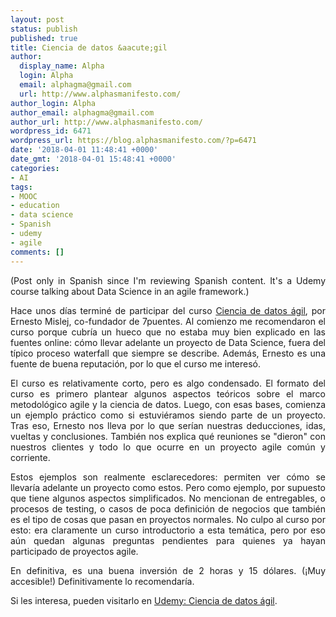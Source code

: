 ```yaml
---
layout: post
status: publish
published: true
title: Ciencia de datos &aacute;gil
author:
  display_name: Alpha
  login: Alpha
  email: alphagma@gmail.com
  url: http://www.alphasmanifesto.com/
author_login: Alpha
author_email: alphagma@gmail.com
author_url: http://www.alphasmanifesto.com/
wordpress_id: 6471
wordpress_url: https://blog.alphasmanifesto.com/?p=6471
date: '2018-04-01 11:48:41 +0000'
date_gmt: '2018-04-01 15:48:41 +0000'
categories:
- AI
tags:
- MOOC
- education
- data science
- Spanish
- udemy
- agile
comments: []
---
```

<p style="text-align: justify;">(Post only in Spanish since I'm reviewing Spanish content. It's a Udemy course talking about Data Science in an agile framework.)</p>
<p style="text-align: justify;">Hace unos d&iacute;as termin&eacute; de participar del curso <a href="https://www.udemy.com/ciencia-de-datos-agil/learn/v4/">Ciencia de datos &aacute;gil</a>, por Ernesto Mislej, co-fundador de 7puentes. Al comienzo me recomendaron el curso porque cubr&iacute;a un hueco que no estaba muy bien explicado en las fuentes online: c&oacute;mo llevar adelante un proyecto de Data Science, fuera del t&iacute;pico proceso waterfall que siempre se describe. Adem&aacute;s, Ernesto es una fuente de buena reputaci&oacute;n, por lo que el curso me interes&oacute;.</p>
<p style="text-align: justify;">El curso es relativamente corto, pero es algo condensado. El formato del curso es primero plantear algunos aspectos te&oacute;ricos sobre el marco metodol&oacute;gico agile y la ciencia de datos. Luego, con esas bases, comienza un ejemplo pr&aacute;ctico como si estuvi&eacute;ramos siendo parte de un proyecto. Tras eso, Ernesto nos lleva por lo que ser&iacute;an nuestras deducciones, idas, vueltas y conclusiones. Tambi&eacute;n nos explica qu&eacute; reuniones se "dieron" con nuestros clientes y todo lo que ocurre en un proyecto agile com&uacute;n y corriente.</p>
<p style="text-align: justify;">Estos ejemplos son realmente esclarecedores: permiten ver c&oacute;mo se llevar&iacute;a adelante un proyecto como estos. Pero como ejemplo, por supuesto que tiene algunos aspectos simplificados. No mencionan de entregables, o procesos de testing, o casos de poca definici&oacute;n de negocios que tambi&eacute;n es el tipo de cosas que pasan en proyectos normales. No culpo al curso por esto: era claramente un curso introductorio a esta tem&aacute;tica, pero por eso a&uacute;n quedan algunas preguntas pendientes para quienes ya hayan participado de proyectos agile.</p>
<p style="text-align: justify;">En definitiva, es una buena inversi&oacute;n de 2 horas y 15 d&oacute;lares. (&iexcl;Muy accesible!) Definitivamente lo recomendar&iacute;a.</p>
<p style="text-align: justify;">Si les interesa, pueden visitarlo en <a href="https://www.udemy.com/ciencia-de-datos-agil/learn/v4/">Udemy: Ciencia de datos &aacute;gil</a>.</p>
